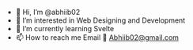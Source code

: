 - 👋 Hi, I’m @abhiib02
- 👀 I’m interested in Web Designing and Development
- 🌱 I’m currently learning Svelte
- 📫 How to reach me   Email 📧 Abhiib02@gmail.com

<!---
abhiib02/abhiib02 is a ✨ special ✨ repository because its `README.md` (this file) appears on your GitHub profile.
You can click the Preview link to take a look at your changes.
--->
